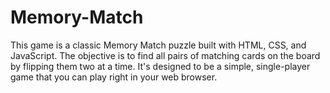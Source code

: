 # Memory-Match
This game is a classic Memory Match puzzle built with HTML, CSS, and JavaScript. The objective is to find all pairs of matching cards on the board by flipping them two at a time. It's designed to be a simple, single-player game that you can play right in your web browser.
